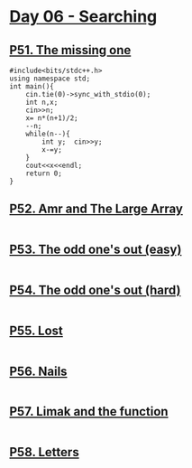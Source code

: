 # [Day 06 - Searching](https://codeforces.com/group/yg7WhsFsAp/contest/355504)


## [P51. The missing one](https://codeforces.com/group/yg7WhsFsAp/contest/355504/problem/P51)
```
#include<bits/stdc++.h>
using namespace std;
int main(){
    cin.tie(0)->sync_with_stdio(0);
    int n,x;
    cin>>n;
    x= n*(n+1)/2;
    --n;
    while(n--){
        int y;  cin>>y;
        x-=y;
    }
    cout<<x<<endl;
    return 0;
}
```

## [P52. Amr and The Large Array](https://codeforces.com/group/yg7WhsFsAp/contest/355504/problem/P52)
```

```

## [P53. The odd one's out (easy)](https://codeforces.com/group/yg7WhsFsAp/contest/355504/problem/P53)
```

```

## [P54. The odd one's out (hard)](https://codeforces.com/group/yg7WhsFsAp/contest/355504/problem/P54)
```

```

## [P55. Lost](https://codeforces.com/group/yg7WhsFsAp/contest/355504/problem/P55)
```

```

## [P56. Nails](https://codeforces.com/group/yg7WhsFsAp/contest/355504/problem/P56)
```

```

## [P57. Limak and the function](https://codeforces.com/group/yg7WhsFsAp/contest/355504/problem/P57)
```

```

## [P58. Letters](https://codeforces.com/group/yg7WhsFsAp/contest/355504/problem/P58)
```

```
